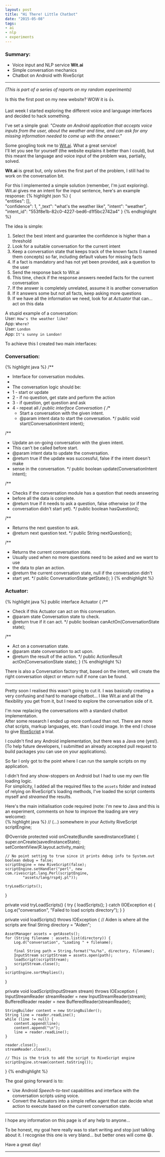 ```yaml
---
layout: post
title: "Hi There! Little Chatbot"
date: "2015-05-08"
tags:
- ai
- nlp
- experiments
---
```


### Summary:
* Voice input and NLP service **Wit.ai**  
* Simple conversation mechanics  
* Chatbot on Android with RiveScript  

---
_(This is part of a series of reports on my random experiments)_  

Is this the first post on my new website? WOW it is :thumbsup:.  

Last week I started exploring the different voice and language interfaces and
decided to hack something.  

I've set a simple goal: _"Create an Android application that accepts voice
inputs from the user, about the weather and time, and can ask for any missing
information needed to come up with the answer."_  

Some googling took me to [Wit.ai](https://wit.ai/). What a great service!  
I'll let you see for yourself (the website explains it better than I could), but
this meant the language and voice input of the problem was, partially, solved.  

**Wit.ai** is great but, only solves the first part of the problem, I still had
to work on the conversation bit.

For this I implemented a simple solution (remember, I'm just exploring).  
Wit.ai gives me an intent for the input sentence, here's an example response:
{% highlight json %}
{  
  "entities": [],  
  "confidence": 1,
  "_text": "what's the weather like",
  "intent": "weather",
  "intent_id": "553f8e1b-82c0-4227-bed6-d1f5bc2742a4"
}
{% endhighlight %}

The idea is simple:  

1. Select the best intent and guarantee the confidence is higher than a
threshold  
1. Look for a suitable conversation for the current intent  
1. Keep a conversation state that keeps track of the known facts (I named them
  concepts) so far, including default values for missing facts  
1. If a fact is mandatory and has not yet been provided, ask a question to the
user  
1. Send the response back to Wit.ai  
1. This time, check if the response answers needed facts for the current
conversation  
1. If the answer is completely unrelated, assume it is another conversation  
1. If it answers some but not all facts, keep asking more questions  
1. If we have all the information we need, look for at _Actuator_ that can...
act on this data  

A stupid example of a conversation:  
User: `How's the weather like?`  
App: `Where?`  
User: `London`  
App: `It's sunny in London!`  

To achieve this I created two main interfaces:  

### Conversation:  
{% highlight java %}
/**
 * Interface for conversation modules.
 *
 * The conversation logic should be:
 * 1 - start or update
 * 2 - if no question, get state and perform the action
 * 3 - if question, get question and ask
 * 4 - repeat all
 */
public interface Conversation {
  /**
   * Start a conversation with the given intent.
   * @param intent data to start the conversation.
   */
  public void start(ConversationIntent intent);

  /**
   * Update an on-going conversation with the given intent.
   * This can't be called before start.
   * @param intent data to update the conversation.
   * @return true if the update was successful, false if the intent doesn't make
   * sense in the conversation.
   */
  public boolean update(ConversationIntent intent);

  /**
   * Checks if the conversation module has a question that needs answering
   * before all the data is complete.
   * @return true if it needs to ask a question, false otherwise (or if the
   * conversation didn't start yet).
   */
  public boolean hasQuestion();

  /**
   * Returns the next question to ask.
   * @return next question text.
   */
  public String nextQuestion();

  /**
   * Returns the current conversation state.
   * Usually used when no more questions need to be asked and we want to use
   * the data to plan an action.
   * @return the current conversation state, null if the conversation didn't
   * start yet.
   */
  public ConversationState getState();
}
{% endhighlight %}

### Actuator:  
{% highlight java %}
public interface Actuator {
  /**
   * Check if this Actuator can act on this conversation.
   * @param state Conversation state to check.
   * @return true if it can act.
   */
  public boolean canActOn(ConversationState state);

  /**
   * Act on a conversation state.
   * @param state conversation to act upon.
   * @return the result of the action.
   */
  public ActionResult actOn(ConversationState state);
}
{% endhighlight %}

There is also a Conversation factory that, based on the intent, will create the
right conversation object or return null if none can be found.  

---

Pretty soon I realised this wasn't going to cut it. I was basically creating a
very confusing and hard to manage chatbot... I like Wit.ai and all the
flexibility you get from it, but I need to explore the conversation side of it.  

I'm now replacing the conversations with a standard chatbot implementation.  
After some research I ended up more confused than not. There are more chat
scripts, markup languages, etc. than I could image. In the end I chose to give
[RiveScript](http://www.rivescript.com/) a trial.  

I couldn't find any Android implementation, but there was a Java one (yes!).  
(To help future developers, I submitted an already accepted pull request to
build packages you can use on your applications).  

So far I only got to the point where I can run the sample scripts on my
application.  

I didn't find any show-stoppers on Android but I had to use my own file loading
logic.  
For simplicity, I added all the required files to the `assets` folder and
instead of relying on RiveScript's loading methods, I've loaded the script
contents myself and _streamed_ the results.  

Here's the main initialisation code required (note: I'm new to Java and this is
an experiment, comments on how to improve the loading are very welcome):  
{% highlight java %}
// (...) somewhere in your Activity
RiveScript scriptEngine;

@Override
protected void onCreate(Bundle savedInstanceState) {
    super.onCreate(savedInstanceState);
    setContentView(R.layout.activity_main);

    // No point setting to true since it prints debug info to System.out
    boolean debug = false;
    scriptEngine = new RiveScript(false);
    scriptEngine.setHandler("perl", new com.rivescript.lang.Perl(scriptEngine,
            "assets/lang/rsp4j.pl"));

    tryLoadScripts();
}

private void tryLoadScripts() {
    try {
        loadScripts();
    } catch (IOException e) {
        Log.e("conversation", "Failed to load scripts directory");
    }
}

private void loadScripts() throws IOException {
    // Aiden is where all the scripts are
    final String directory = "Aiden";

    AssetManager assets = getAssets();
    for (String filename : assets.list(directory)) {
        Log.d("conversation", "Loading " + filename);

        final String path = String.format("%s/%s", directory, filename);
        InputStream scriptStream = assets.open(path);
        loadScript(scriptStream);
        scriptStream.close();
    }
    scriptEngine.sortReplies();
}

private void loadScript(InputStream stream) throws IOException {
    InputStreamReader streamReader = new InputStreamReader(stream);
    BufferedReader reader = new BufferedReader(streamReader);

    StringBuilder content = new StringBuilder();
    String line = reader.readLine();
    while (line != null) {
        content.append(line);
        content.append("\n");
        line = reader.readLine();
    }

    reader.close();
    streamReader.close();

    // This is the trick to add the script to RiveScript engine
    scriptEngine.stream(content.toString());
}
{% endhighlight %}

The goal going forward is to:  

* Use Android _Speech-to-text_ capabilities and interface with the conversation
scripts using voice.  
* Convert the Actuators into a simple reflex agent that can decide what action
to execute based on the current conversation state.  

---

I hope any information on this page is of any help to anyone...  

To be honest, my goal here really was to start writing and stop just talking
about it. I recognise this one is very bland... but better ones will come
:smile:.

Have a great day!  

---
